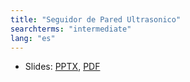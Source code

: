 ```yaml
---
title: "Seguidor de Pared Ultrasonico"
searchterms: "intermediate"
lang: "es"
---
```

 <ul>
 <li class="ng-binding">Slides:
 <a href="ProgrammingLessons/intermediate/UltrasonicWallFollow.pptx">PPTX</a>,
 <a href="ProgrammingLessons/intermediate/UltrasonicWallFollow.pdf">PDF</a>
 </li>
 </ul>
